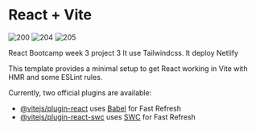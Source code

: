 # React + Vite
![200](https://github.com/cegerxwin/shopping-list/assets/31402706/5459139c-e67a-4534-90d2-b89e2c3b9b1a)
![204](https://github.com/cegerxwin/shopping-list/assets/31402706/c26ebf96-a2fb-4ec7-be55-a3c568f797fc)
![205](https://github.com/cegerxwin/shopping-list/assets/31402706/bf40102c-0f34-4e9a-94ac-dfc99a1ebfc0)

React Bootcamp week 3 project 3  It use Tailwindcss. It deploy Netlify

This template provides a minimal setup to get React working in Vite with HMR and some ESLint rules.

Currently, two official plugins are available:

- [@vitejs/plugin-react](https://github.com/vitejs/vite-plugin-react/blob/main/packages/plugin-react/README.md) uses [Babel](https://babeljs.io/) for Fast Refresh
- [@vitejs/plugin-react-swc](https://github.com/vitejs/vite-plugin-react-swc) uses [SWC](https://swc.rs/) for Fast Refresh
